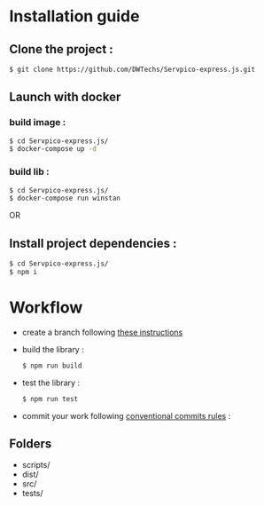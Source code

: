 # Installation guide

## Clone the project :

  ```bash
  $ git clone https://github.com/DWTechs/Servpico-express.js.git
  ```

## Launch with docker
 
  ### build image : 
  ```bash
  $ cd Servpico-express.js/
  $ docker-compose up -d
  ```
  
  ### build lib : 
  ```bash
  $ cd Servpico-express.js/
  $ docker-compose run winstan
  ```
  
OR

## Install project dependencies :

  ```bash
  $ cd Servpico-express.js/
  $ npm i
  ```

# Workflow

- create a branch following [these instructions](https://lcluber.github.io/LeadDevToolkit/docs/git/branch.html)

- build the library :

  ```bash
  $ npm run build
  ```

- test the library :

  ```bash
  $ npm run test
  ```

- commit your work following [conventional commits rules](https://lcluber.github.io/LeadDevToolkit/docs/git/commit.html) :


## Folders

- scripts/
- dist/
- src/
- tests/

